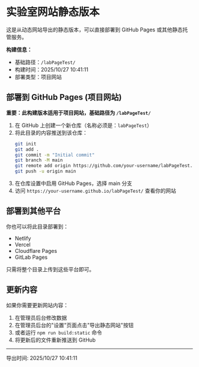 # 实验室网站静态版本

这是从动态网站导出的静态版本，可以直接部署到 GitHub Pages 或其他静态托管服务。

**构建信息：**
- 基础路径：`/labPageTest/`
- 构建时间：2025/10/27 10:41:11
- 部署类型：项目网站

## 部署到 GitHub Pages (项目网站)

**重要：此构建版本适用于项目网站，基础路径为 `/labPageTest/`**

1. 在 GitHub 上创建一个新仓库（名称必须是：`labPageTest`）
2. 将此目录的内容推送到该仓库：
   ```bash
   git init
   git add .
   git commit -m "Initial commit"
   git branch -M main
   git remote add origin https://github.com/your-username/labPageTest.git
   git push -u origin main
   ```
3. 在仓库设置中启用 GitHub Pages，选择 main 分支
4. 访问 `https://your-username.github.io/labPageTest/` 查看你的网站

## 部署到其他平台

你也可以将此目录部署到：
- Netlify
- Vercel
- Cloudflare Pages
- GitLab Pages

只需将整个目录上传到这些平台即可。

## 更新内容

如果你需要更新网站内容：
1. 在管理员后台修改数据
2. 在管理员后台的"设置"页面点击"导出静态网站"按钮
3. 或者运行 `npm run build:static` 命令
4. 将更新后的文件重新推送到 GitHub

---

导出时间: 2025/10/27 10:41:11
